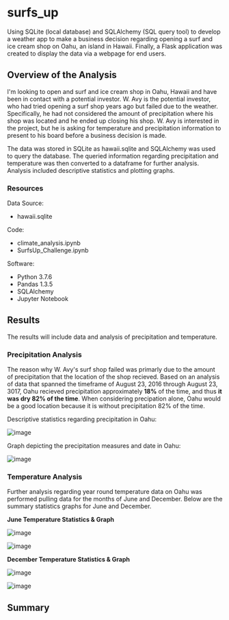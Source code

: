 # surfs_up
Using SQLite (local database) and SQLAlchemy (SQL query tool) to develop a weather app to make a business decision regarding opening a surf and ice cream shop on Oahu, an island in Hawaii.  Finally, a Flask application was created to display the data via a webpage for end users.

## Overview of the Analysis
I'm looking to open and surf and ice cream shop in Oahu, Hawaii and have been in contact with a potential investor.  W. Avy is the potential investor, who had tried opening a surf shop years ago but failed due to the weather.  Specifically, he had not considered the amount of precipitation where his shop was located and he ended up closing his shop.  W. Avy is interested in the project, but he is asking for temperature and precipitation information to present to his board before a business decision is made.

The data was stored in SQLite as hawaii.sqlite and SQLAlchemy was used to query the database.  The queried information regarding precipitation and temperature was then converted to a dataframe for further analysis.  Analysis included descriptive statistics and plotting graphs.

### Resources
Data Source:

  * hawaii.sqlite

Code:

  * climate_analysis.ipynb
  * SurfsUp_Challenge.ipynb

Software:

  * Python 3.7.6
  * Pandas 1.3.5
  * SQLAlchemy
  * Jupyter Notebook

## Results
The results will include data and analysis of precipitation and temperature.

### Precipitation Analysis
The reason why W. Avy's surf shop failed was primarly due to the amount of precipitation that the location of the shop recieved.  Based on an analysis of data that spanned the timeframe of August 23, 2016 through August 23, 3017, Oahu recieved precipitation approximately **18%** of the time, and thus **it was dry 82% of the time**.  When considering precipation alone, Oahu would be a good location because it is without precipitation 82% of the time.

Descriptive statistics regarding precipitation in Oahu:

![image](https://user-images.githubusercontent.com/94148420/154858477-92d1a1b4-de5f-409e-87c7-0026fe86e42d.png)

Graph depicting the precipitation measures and date in Oahu:

![image](https://user-images.githubusercontent.com/94148420/154858600-3b0f2e9e-f960-4826-a1a1-e48735f2e971.png)

### Temperature Analysis
Further analysis regarding year round temperature data on Oahu was performed pulling data for the months of June and December.  Below are the summary statistics graphs for June and December.

**June Temperature Statistics & Graph**

![image](https://user-images.githubusercontent.com/94148420/154859166-09542c49-8a98-4f7e-a607-ee66764bc4ee.png)

![image](https://user-images.githubusercontent.com/94148420/154859251-e28fa278-ffe1-4c5f-a3eb-b3500522c5f1.png)

**December Temperature Statistics & Graph**

![image](https://user-images.githubusercontent.com/94148420/154859327-849cb58c-d1bb-4d25-82fc-9fce3fc1e79b.png)

![image](https://user-images.githubusercontent.com/94148420/154859367-bdf831cd-ea79-45ef-ba70-b2efddaa50e9.png)





## Summary


